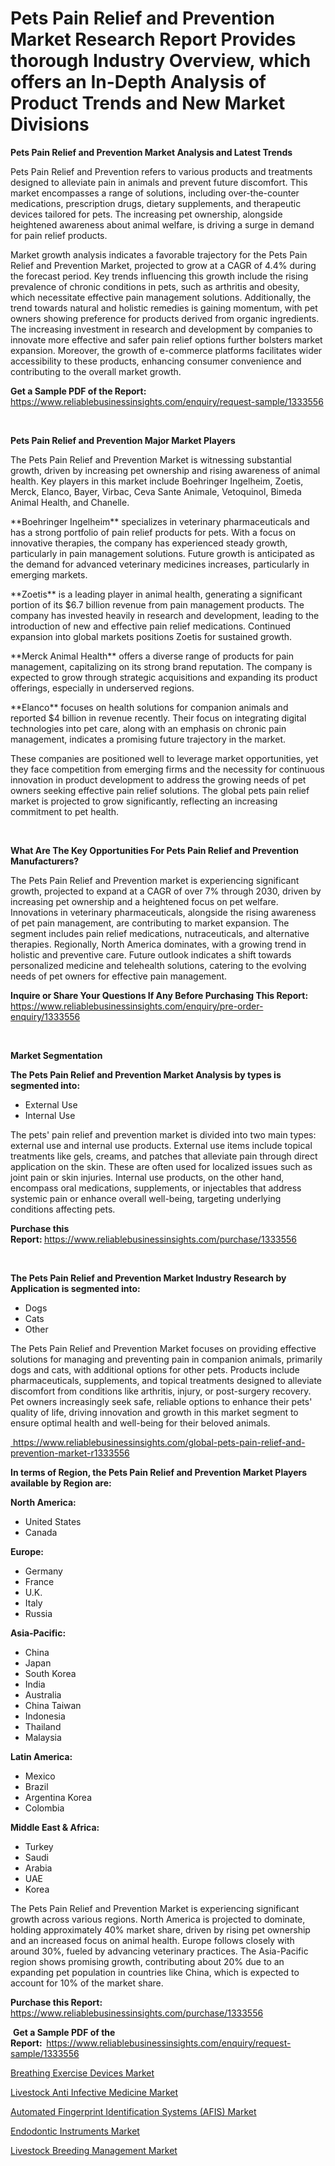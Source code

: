 <p><h1>Pets Pain Relief and Prevention Market Research Report Provides thorough Industry Overview, which offers an In-Depth Analysis of Product Trends and New Market Divisions</h1></p><p><strong>Pets Pain Relief and Prevention Market Analysis and Latest Trends</strong></p>
<p><p>Pets Pain Relief and Prevention refers to various products and treatments designed to alleviate pain in animals and prevent future discomfort. This market encompasses a range of solutions, including over-the-counter medications, prescription drugs, dietary supplements, and therapeutic devices tailored for pets. The increasing pet ownership, alongside heightened awareness about animal welfare, is driving a surge in demand for pain relief products.</p><p>Market growth analysis indicates a favorable trajectory for the Pets Pain Relief and Prevention Market, projected to grow at a CAGR of 4.4% during the forecast period. Key trends influencing this growth include the rising prevalence of chronic conditions in pets, such as arthritis and obesity, which necessitate effective pain management solutions. Additionally, the trend towards natural and holistic remedies is gaining momentum, with pet owners showing preference for products derived from organic ingredients. The increasing investment in research and development by companies to innovate more effective and safer pain relief options further bolsters market expansion. Moreover, the growth of e-commerce platforms facilitates wider accessibility to these products, enhancing consumer convenience and contributing to the overall market growth.</p></p>
<p><strong>Get a Sample PDF of the Report:&nbsp;</strong> <a href="https://www.reliablebusinessinsights.com/enquiry/request-sample/1333556?utm_campaign=1119&utm_medium=2&utm_source=Github&utm_content=ia&utm_term=01102024&utm_id=pets-pain-relief-and-prevention">https://www.reliablebusinessinsights.com/enquiry/request-sample/1333556</a></p>
<p>&nbsp;</p>
<p><strong>Pets Pain Relief and Prevention Major Market Players</strong></p>
<p><p>The Pets Pain Relief and Prevention Market is witnessing substantial growth, driven by increasing pet ownership and rising awareness of animal health. Key players in this market include Boehringer Ingelheim, Zoetis, Merck, Elanco, Bayer, Virbac, Ceva Sante Animale, Vetoquinol, Bimeda Animal Health, and Chanelle.</p><p>**Boehringer Ingelheim** specializes in veterinary pharmaceuticals and has a strong portfolio of pain relief products for pets. With a focus on innovative therapies, the company has experienced steady growth, particularly in pain management solutions. Future growth is anticipated as the demand for advanced veterinary medicines increases, particularly in emerging markets.</p><p>**Zoetis** is a leading player in animal health, generating a significant portion of its $6.7 billion revenue from pain management products. The company has invested heavily in research and development, leading to the introduction of new and effective pain relief medications. Continued expansion into global markets positions Zoetis for sustained growth.</p><p>**Merck Animal Health** offers a diverse range of products for pain management, capitalizing on its strong brand reputation. The company is expected to grow through strategic acquisitions and expanding its product offerings, especially in underserved regions.</p><p>**Elanco** focuses on health solutions for companion animals and reported $4 billion in revenue recently. Their focus on integrating digital technologies into pet care, along with an emphasis on chronic pain management, indicates a promising future trajectory in the market.</p><p>These companies are positioned well to leverage market opportunities, yet they face competition from emerging firms and the necessity for continuous innovation in product development to address the growing needs of pet owners seeking effective pain relief solutions. The global pets pain relief market is projected to grow significantly, reflecting an increasing commitment to pet health.</p></p>
<p>&nbsp;</p>
<p><strong>What Are The Key Opportunities For Pets Pain Relief and Prevention Manufacturers?</strong></p>
<p><p>The Pets Pain Relief and Prevention market is experiencing significant growth, projected to expand at a CAGR of over 7% through 2030, driven by increasing pet ownership and a heightened focus on pet welfare. Innovations in veterinary pharmaceuticals, alongside the rising awareness of pet pain management, are contributing to market expansion. The segment includes pain relief medications, nutraceuticals, and alternative therapies. Regionally, North America dominates, with a growing trend in holistic and preventive care. Future outlook indicates a shift towards personalized medicine and telehealth solutions, catering to the evolving needs of pet owners for effective pain management.</p></p>
<p><strong>Inquire or Share Your Questions If Any Before Purchasing This Report:</strong> <a href="https://www.reliablebusinessinsights.com/enquiry/pre-order-enquiry/1333556?utm_campaign=1119&utm_medium=2&utm_source=Github&utm_content=ia&utm_term=01102024&utm_id=pets-pain-relief-and-prevention">https://www.reliablebusinessinsights.com/enquiry/pre-order-enquiry/1333556</a></p>
<p>&nbsp;</p>
<p><strong>Market Segmentation</strong></p>
<p><strong>The Pets Pain Relief and Prevention Market Analysis by types is segmented into:</strong></p>
<p><ul><li>External Use</li><li>Internal Use</li></ul></p>
<p><p>The pets' pain relief and prevention market is divided into two main types: external use and internal use products. External use items include topical treatments like gels, creams, and patches that alleviate pain through direct application on the skin. These are often used for localized issues such as joint pain or skin injuries. Internal use products, on the other hand, encompass oral medications, supplements, or injectables that address systemic pain or enhance overall well-being, targeting underlying conditions affecting pets.</p></p>
<p><strong>Purchase this Report:&nbsp;</strong><a href="https://www.reliablebusinessinsights.com/purchase/1333556?utm_campaign=1119&utm_medium=2&utm_source=Github&utm_content=ia&utm_term=01102024&utm_id=pets-pain-relief-and-prevention">https://www.reliablebusinessinsights.com/purchase/1333556</a></p>
<p>&nbsp;</p>
<p><strong>The Pets Pain Relief and Prevention Market Industry Research by Application is segmented into:</strong></p>
<p><ul><li>Dogs</li><li>Cats</li><li>Other</li></ul></p>
<p><p>The Pets Pain Relief and Prevention Market focuses on providing effective solutions for managing and preventing pain in companion animals, primarily dogs and cats, with additional options for other pets. Products include pharmaceuticals, supplements, and topical treatments designed to alleviate discomfort from conditions like arthritis, injury, or post-surgery recovery. Pet owners increasingly seek safe, reliable options to enhance their pets' quality of life, driving innovation and growth in this market segment to ensure optimal health and well-being for their beloved animals.</p></p>
<p><a href="https://www.reliablebusinessinsights.com/global-pets-pain-relief-and-prevention-market-r1333556?utm_campaign=1119&utm_medium=2&utm_source=Github&utm_content=ia&utm_term=01102024&utm_id=pets-pain-relief-and-prevention">&nbsp;https://www.reliablebusinessinsights.com/global-pets-pain-relief-and-prevention-market-r1333556</a></p>
<p><strong>In terms of Region, the Pets Pain Relief and Prevention Market Players available by Region are:</strong></p>
<p>
    <p> <strong> North America: </strong>
        <ul>
            <li>United States</li>
            <li>Canada</li>
        </ul>
        </p> 
    <p> <strong> Europe: </strong>
        <ul>
            <li>Germany</li>
            <li>France</li>
            <li>U.K.</li>
            <li>Italy</li>
            <li>Russia</li>
        </ul>
        </p> 
    <p> <strong> Asia-Pacific: </strong>
        <ul>
            <li>China</li>
            <li>Japan</li>
            <li>South Korea</li>
            <li>India</li>
            <li>Australia</li>
            <li>China Taiwan</li>
            <li>Indonesia</li>
            <li>Thailand</li>
            <li>Malaysia</li>
        </ul>
        </p> 
    <p> <strong> Latin America: </strong>
        <ul>
            <li>Mexico</li>
            <li>Brazil</li>
            <li>Argentina Korea</li>
            <li>Colombia</li>
        </ul>
        </p> 
    <p> <strong> Middle East & Africa: </strong>
        <ul>
            <li>Turkey</li>
            <li>Saudi</li>
            <li>Arabia</li>
            <li>UAE</li>
            <li>Korea</li>
        </ul>
    </p>
    </p>
<p><p>The Pets Pain Relief and Prevention Market is experiencing significant growth across various regions. North America is projected to dominate, holding approximately 40% market share, driven by rising pet ownership and an increased focus on animal health. Europe follows closely with around 30%, fueled by advancing veterinary practices. The Asia-Pacific region shows promising growth, contributing about 20% due to an expanding pet population in countries like China, which is expected to account for 10% of the market share.</p></p>
<p><strong>Purchase this Report: </strong><a href="https://www.reliablebusinessinsights.com/purchase/1333556?utm_campaign=1119&utm_medium=2&utm_source=Github&utm_content=ia&utm_term=01102024&utm_id=pets-pain-relief-and-prevention">https://www.reliablebusinessinsights.com/purchase/1333556</a></p>
<p>&nbsp;<strong>Get a Sample PDF of the Report:&nbsp;&nbsp;</strong><a href="https://www.reliablebusinessinsights.com/enquiry/request-sample/1333556?utm_campaign=1119&utm_medium=2&utm_source=Github&utm_content=ia&utm_term=01102024&utm_id=pets-pain-relief-and-prevention">https://www.reliablebusinessinsights.com/enquiry/request-sample/1333556</a></p>
<p><strong></strong></p>
<p><p><a href="https://www.linkedin.com/pulse/breathing-exercise-devices-industry-sector-market-dynamics-izcve?utm_campaign=1119&utm_medium=2&utm_source=Github&utm_content=ia&utm_term=01102024&utm_id=pets-pain-relief-and-prevention">Breathing Exercise Devices Market</a></p><p><a href="https://github.com/Dritamusajz475/Market-Research-Report-List-1/blob/main/livestock-anti-infective-medicine-market.md?utm_campaign=1119&utm_medium=2&utm_source=Github&utm_content=ia&utm_term=01102024&utm_id=pets-pain-relief-and-prevention">Livestock Anti Infective Medicine Market</a></p><p><a href="https://issuu.com/reportprime-2/docs/automated-fingerprint-identificatio_773c3d00d8b032?utm_campaign=1119&utm_medium=2&utm_source=Github&utm_content=ia&utm_term=01102024&utm_id=pets-pain-relief-and-prevention">Automated Fingerprint Identification Systems (AFIS) Market</a></p><p><a href="https://www.linkedin.com/pulse/endodontic-instruments-market-report-product-type-root-apex-oa2je?utm_campaign=1119&utm_medium=2&utm_source=Github&utm_content=ia&utm_term=01102024&utm_id=pets-pain-relief-and-prevention">Endodontic Instruments Market</a></p><p><a href="https://github.com/JavierDDowns/Market-Research-Report-List-1/blob/main/livestock-breeding-management-market.md?utm_campaign=1119&utm_medium=2&utm_source=Github&utm_content=ia&utm_term=01102024&utm_id=pets-pain-relief-and-prevention">Livestock Breeding Management Market</a></p></p>